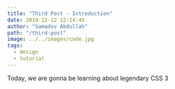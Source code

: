 ```yaml
---
title: "Third Post - Introduction"
date: 2019-12-12 12:14:45
author: "Samadov Abdullah"
path: "/third-post"
image: ../../images/code.jpg
tags:
  - design
  - tutorial
---
```


Today, we are gonna be learning about legendary CSS 3
